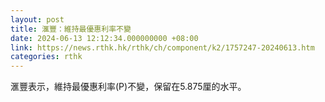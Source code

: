 ```yaml
---
layout: post
title: 滙豐：維持最優惠利率不變
date: 2024-06-13 12:12:34.000000000 +08:00
link: https://news.rthk.hk/rthk/ch/component/k2/1757247-20240613.htm
categories: rthk
---
```


滙豐表示，維持最優惠利率(P)不變，保留在5.875厘的水平。
